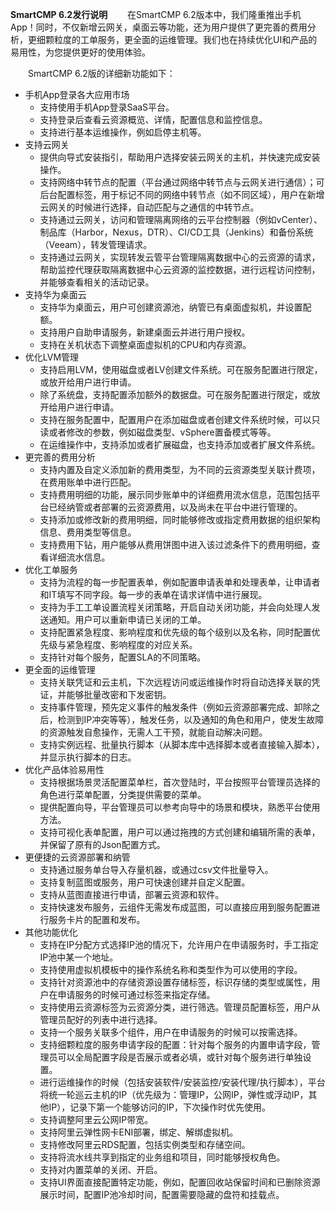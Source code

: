 **SmartCMP 6.2发行说明**
　　在SmartCMP 6.2版本中，我们隆重推出手机App！同时，不仅新增云网关，桌面云等功能，还为用户提供了更完善的费用分析，更细颗粒度的工单服务，更全面的运维管理。我们也在持续优化UI和产品的易用性，为您提供更好的使用体验。


　　SmartCMP 6.2版的详细新功能如下：


+ 手机App登录各大应用市场
     + 支持使用手机App登录SaaS平台。
     + 支持登录后查看云资源概览、详情，配置信息和监控信息。
     + 支持进行基本运维操作，例如启停主机等。
+ 支持云网关
     + 提供向导式安装指引，帮助用户选择安装云网关的主机，并快速完成安装操作。
     + 支持网络中转节点的配置（平台通过网络中转节点与云网关进行通信）；可后台配置标签，用于标记不同的网络中转节点（如不同区域），用户在新增云网关的时候进行选择，自动匹配与之通信的中转节点。
     + 支持通过云网关，访问和管理隔离网络的云平台控制器（例如vCenter）、制品库（Harbor，Nexus，DTR）、CI/CD工具（Jenkins）和备份系统（Veeam），转发管理请求。
     + 支持通过云网关，实现转发云管平台管理隔离数据中心的云资源的请求，帮助监控代理获取隔离数据中心云资源的监控数据，进行远程访问控制，并能够查看相关的活动记录。
+ 支持华为桌面云
     + 支持华为桌面云，用户可创建资源池，纳管已有桌面虚拟机，并设置配额。
     + 支持用户自助申请服务，新建桌面云并进行用户授权。
     + 支持在关机状态下调整桌面虚拟机的CPU和内存资源。
+ 优化LVM管理
     + 支持启用LVM，使用磁盘或者LV创建文件系统。可在服务配置进行限定，或放开给用户进行申请。
     + 除了系统盘，支持配置添加额外的数据盘。可在服务配置进行限定，或放开给用户进行申请。
     + 支持在服务配置中，配置用户在添加磁盘或者创建文件系统时候，可以只读或者修改的参数，例如磁盘类型、vSphere置备模式等等。
     + 在运维操作中，支持添加或者扩展磁盘，也支持添加或者扩展文件系统。
+ 更完善的费用分析
     + 支持内置及自定义添加新的费用类型，为不同的云资源类型关联计费项，在费用账单中进行匹配。
     + 支持费用明细的功能，展示同步账单中的详细费用流水信息，范围包括平台已经纳管或者部署的云资源费用，以及尚未在平台中进行管理的。
     + 支持添加或修改新的费用明细，同时能够修改或指定费用数据的组织架构信息、费用类型等信息。
     + 支持费用下钻，用户能够从费用饼图中进入该过滤条件下的费用明细，查看详细流水信息。
+ 优化工单服务
     + 支持为流程的每一步配置表单，例如配置申请表单和处理表单，让申请者和IT填写不同字段。每一步的表单在请求详情中进行展现。
     + 支持为手工工单设置流程关闭策略，开启自动关闭功能，并会向处理人发送通知。用户可以重新申请已关闭的工单。
     + 支持配置紧急程度、影响程度和优先级的每个级别以及名称，同时配置优先级与紧急程度、影响程度的对应关系。
     + 支持针对每个服务，配置SLA的不同策略。
+ 更全面的运维管理
     + 支持关联凭证和云主机，下次远程访问或运维操作时将自动选择关联的凭证，并能够批量改密和下发密钥。
     + 支持事件管理，预先定义事件的触发条件（例如云资源部署完成、卸除之后，检测到IP冲突等等），触发任务，以及通知的角色和用户，使发生故障的资源触发自愈操作，无需人工干预，就能自动解决问题。
     + 支持实例远程、批量执行脚本（从脚本库中选择脚本或者直接输入脚本），并显示执行脚本的日志。
+ 优化产品体验易用性
     + 支持根据场景灵活配置菜单栏，首次登陆时，平台按照平台管理员选择的角色进行菜单配置，分类提供需要的菜单。
     + 提供配置向导，平台管理员可以参考向导中的场景和模块，熟悉平台使用方法。
     + 支持可视化表单配置，用户可以通过拖拽的方式创建和编辑所需的表单，并保留了原有的Json配置方式。
+ 更便捷的云资源部署和纳管
     + 支持通过服务单台导入存量机器，或通过csv文件批量导入。
     + 支持复制蓝图或服务，用户可快速创建并自定义配置。
     + 支持从蓝图直接进行申请，部署云资源和软件。
     + 支持快速发布服务，云组件无需发布成蓝图，可以直接应用到服务配置进行服务卡片的配置和发布。
+ 其他功能优化
     + 支持在IP分配方式选择IP池的情况下，允许用户在申请服务时，手工指定IP池中某一个地址。
     + 支持使用虚拟机模板中的操作系统名称和类型作为可以使用的字段。
     + 支持针对资源池中的存储资源设置存储标签，标识存储的类型或属性，用户在申请服务的时候可通过标签来指定存储。
     + 支持使用云资源标签为云资源分类，进行筛选。管理员配置标签，用户从管理员配好的列表中进行选择。
     + 支持一个服务关联多个组件，用户在申请服务的时候可以按需选择。
     + 支持细颗粒度的服务申请字段的配置：针对每个服务的内置申请字段，管理员可以全局配置字段是否展示或者必填，或针对每个服务进行单独设置。
     + 进行运维操作的时候（包括安装软件/安装监控/安装代理/执行脚本），平台将统一轮巡云主机的IP（优先级为：管理IP，公网IP，弹性或浮动IP，其他IP），记录下第一个能够访问的IP，下次操作时优先使用。
     + 支持调整阿里云公网IP带宽。
     + 支持阿里云弹性网卡ENI部署，绑定、解绑虚拟机。
     + 支持修改阿里云RDS配置，包括实例类型和存储空间。
     + 支持将流水线共享到指定的业务组和项目，同时能够授权角色。
     + 支持对内置菜单的关闭、开启。
     + 支持UI界面直接配置特定功能，例如，配置回收站保留时间和已删除资源展示时间，配置IP池冷却时间，配置需要隐藏的盘符和挂载点。


















